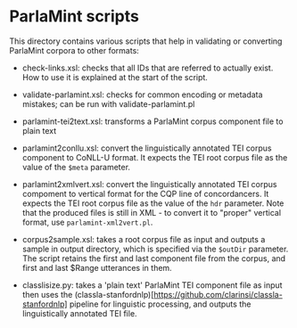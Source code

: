 # ParlaMint scripts

This directory contains various scripts that help in validating or
converting ParlaMint corpora to other formats:

* check-links.xsl: checks that all IDs that are referred to actually exist. How to use
  it is explained at the start of the script.
* validate-parlamint.xsl: checks for common encoding or metadata mistakes; can be run with
  validate-parlamint.pl
  
* parlamint-tei2text.xsl: transforms a ParlaMint corpus component file to plain text
* parlamint2conllu.xsl: convert the linguistically annotated TEI corpus component to CoNLL-U
  format. It expects the TEI root corpus file as the value of the `$meta` parameter.
* parlamint2xmlvert.xsl: convert the linguistically annotated TEI corpus compoment to
  vertical format for the CQP line of concordancers.
  It expects the TEI root corpus file as the value of the `hdr`
  parameter. Note that the produced files is still in XML - to convert it to "proper"
  vertical format, use `parlamint-xml2vert.pl`.
* corpus2sample.xsl: takes a root corpus file as input and outputs a sample in output 
  directory, which is specified via the `$outDir` parameter. The script retains the
  first and last component file from the corpus, and first and last $Range utterances in them.
* classlisize.py: takes a 'plain text' ParlaMint TEI component file as input then uses
  the (classla-stanfordnlp)[https://github.com/clarinsi/classla-stanfordnlp] pipeline for
  linguistic processing, and outputs the linguistically annotated TEI file.
